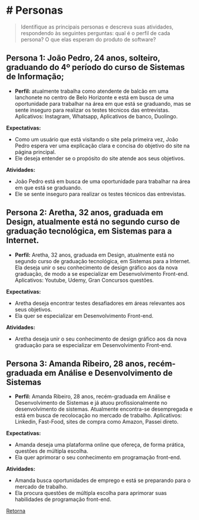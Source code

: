 # # Personas

> Identifique as principais personas e descreva suas atividades, respondendo às seguintes perguntas:
> qual é o perfil de cada persona? O que elas esperam do produto de software?

## Persona 1: João Pedro, 24 anos, solteiro, graduando do 4º período do curso de Sistemas de Informação;

- **Perfil:** atualmente trabalha como atendente de balcão em uma lanchonete no centro de Belo Horizonte e está em busca de uma oportunidade para trabalhar na área em que está se graduando, mas se sente inseguro para realizar os testes técnicos das entrevistas. Aplicativos: Instagram, Whatsapp, Aplicativos de banco, Duolingo.

**Expectativas:**
- Como um usuário que está visitando o site pela primeira vez, João Pedro espera ver uma explicação clara e concisa do objetivo do site na página principal.
- Ele deseja entender se o propósito do site atende aos seus objetivos.

**Atividades:**
- João Pedro está em busca de uma oportunidade para trabalhar na área em que está se graduando.
- Ele se sente inseguro para realizar os testes técnicos das entrevistas.

## Persona 2: Aretha, 32 anos, graduada em Design, atualmente está no segundo curso de graduação tecnológica, em Sistemas para a Internet. 

- **Perfil:**	Aretha, 32 anos, graduada em Design, atualmente está no segundo curso de graduação tecnológica, em Sistemas para a Internet. Ela deseja unir o seu conhecimento de design gráfico aos da nova graduação, de modo a se especializar em Desenvolvimento Front-end. Aplicativos: Youtube, Udemy, Gran Concursos questões.

**Expectativas:**
- Aretha deseja encontrar testes desafiadores em áreas relevantes aos seus objetivos.
- Ela quer se especializar em Desenvolvimento Front-end.

**Atividades:**
- Aretha deseja unir o seu conhecimento de design gráfico aos da nova graduação para se especializar em Desenvolvimento Front-end.

## Persona 3: Amanda Ribeiro, 28 anos, recém-graduada em Análise e Desenvolvimento de Sistemas 

- **Perfil:**	Amanda Ribeiro, 28 anos, recém-graduada em Análise e Desenvolvimento de Sistemas e já atuou profissionalmente no desenvolvimento de sistemas. Atualmente encontra-se desempregada e está em busca de recolocação no mercado de trabalho. Aplicativos: Linkedin, Fast-Food, sites de compra como Amazon, Passei direto.

**Expectativas:**
- Amanda deseja uma plataforma online que ofereça, de forma prática, questões de múltipla escolha.
- Ela quer aprimorar o seu conhecimento em programação front-end.

**Atividades:**
- Amanda busca oportunidades de emprego e está se preparando para o mercado de trabalho.
- Ela procura questões de múltipla escolha para aprimorar suas habilidades de programação front-end.	


[Retorna](../README.md)

